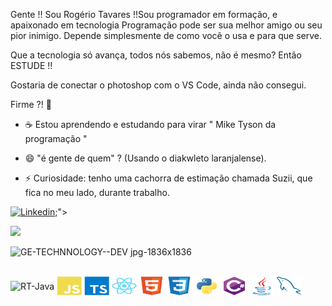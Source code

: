 Gente !! 
Sou Rogério Tavares !!Sou programador em formação,  e apaixonado em tecnologia
Programação  pode ser sua melhor amigo ou seu pior inimigo. Depende simplesmente de como você o usa e para que serve.

Que a tecnologia só avança, todos nós sabemos, não é mesmo?
Então ESTUDE !!
 


Gostaria de conectar o photoshop com o VS Code, ainda não consegui.


Firme ?! 👋

- ☕ Estou aprendendo  e estudando  para virar  " Mike Tyson da programação "  

- 😄 "é gente de quem" ?  (Usando o diakwleto laranjalense).
- ⚡ Curiosidade: tenho uma cachorra de estimação chamada Suzii, que fica no meu lado, durante trabalho. 




[![Linkedin](https://img.shields.io/badge/LinkedIn-0077B5?style=for-the-badge&logo=linkedin&logoColor=white)](https://www.linkedin.com/in/rogtavares/);"></a> 

 <a href="https://instagram.com/rogtavares" target="_blank"><img src="https://img.shields.io/badge/-Instagram-%23E4405F?style=for-the-badge&logo=instagram&logoColor=white" target="_blank"></a>
</div>



![GE-TECHNNOLOGY--DEV jpg-1836x1836](https://user-images.githubusercontent.com/91990479/148709724-e948396d-1734-4ed9-9e83-5b3499b7fb3d.jpg)



<div dir="auto"><br>
  <img align="center" alt="RT-Java" height="30" width="40" src="https://img.shields.io/badge/Java-ED8B00?style=for-the-badge&logo=java&logoColor=white">
  <img align="center" alt="RT-Js" height="30" width="40" src="https://raw.githubusercontent.com/devicons/devicon/master/icons/javascript/javascript-plain.svg">
  <img align="center" alt="RT-Ts" height="30" width="40" src="https://raw.githubusercontent.com/devicons/devicon/master/icons/typescript/typescript-plain.svg">
  <img align="center" alt="RT-React" height="30" width="40" src="https://raw.githubusercontent.com/devicons/devicon/master/icons/react/react-original.svg">
  <img align="center" alt="RT-HTML" height="30" width="40" src="https://raw.githubusercontent.com/devicons/devicon/master/icons/html5/html5-original.svg">
  <img align="center" alt="RT-CSS" height="30" width="40" src="https://raw.githubusercontent.com/devicons/devicon/master/icons/css3/css3-original.svg">
  <img align="center" alt="RT-Python" height="30" width="40" src="https://raw.githubusercontent.com/devicons/devicon/master/icons/python/python-original.svg">
  <img align="center" alt="RT-Csharp" height="30" width="40" src="https://raw.githubusercontent.com/devicons/devicon/master/icons/csharp/csharp-original.svg">
  <img align="center" alt="RT-Java" height="30" width="40" src="https://raw.githubusercontent.com/devicons/devicon/master/icons/java/java-original.svg".>
  <img align="center" alt="RT-MySQL" height="30" width="40" src="https://raw.githubusercontent.com/devicons/devicon/master/icons/mysql/mysql-plain.svg">

</div>

</a><div dir="auto"><a href="https://github.com/rogtavares"><br>
